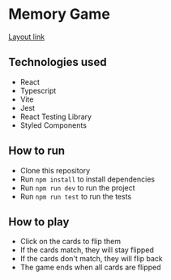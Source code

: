 # Memory Game

[Layout link](https://www.figma.com/file/zziks2ALlI4ziSOiO8PTYw/Memory-Game---Princess-of-Disney?type=design&node-id=410%3A294&mode=design&t=8ZnyriLJLZHKC6pu-1)

## Technologies used

- React
- Typescript
- Vite
- Jest
- React Testing Library
- Styled Components

## How to run

- Clone this repository
- Run `npm install` to install dependencies
- Run `npm run dev` to run the project
- Run `npm run test` to run the tests

## How to play

- Click on the cards to flip them
- If the cards match, they will stay flipped
- If the cards don't match, they will flip back
- The game ends when all cards are flipped
